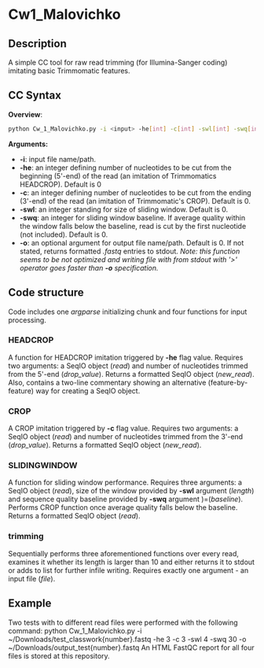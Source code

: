 # Cw1_Malovichko

## Description
A simple CC tool for raw read trimming (for Illumina-Sanger coding) imitating basic Trimmomatic features.

## CC Syntax
**Overview**:
```bash
python Cw_1_Malovichko.py -i <input> -he[int] -c[int] -swl[int] -swq[int] -o [str]
```
**Arguments:**
+ **-i**: input file name/path.
+ **-he**: an integer defining number of nucleotides to be cut from the beginning (5'-end) of the read (an imitation of Trimmomatics HEADCROP). Default is 0
+ **-c**: an integer defining number of nucleotides to be cut from the ending (3'-end) of the read (an imitation of Trimmomatic's CROP). Default is 0.
+ **-swl**: an integer standing for size of sliding window. Default is 0.
+ **-swq**: an integer for sliding window baseline. If average quality within the window falls below the baseline, read is cut by the first nucleotide (not included). Default is 0.
+ **-o**: an optional argument for output file name/path. Default is 0. If not stated, returns formatted *.fastq* entries to stdout.
*Note: this function seems to be not optimized and writing file with from stdout with '>' operator goes faster than **-o** specification.* 

## Code structure
Code includes one *argparse* initializing chunk and four functions for input processing.

### HEADCROP
A function for HEADCROP imitation triggered by **-he** flag value. Requires two arguments: a SeqIO object (*read*) and number of nucleotides trimmed from the 5'-end (*drop_value*). Returns a formatted SeqIO object (*new_read*). Also, contains a two-line commentary showing an alternative (feature-by-feature) way for creating a SeqIO object.

### CROP
A CROP imitation triggered by **-c** flag value. Requires two arguments: a SeqIO object (*read*) and number of nucleotides trimmed from the 3'-end (*drop_value*). Returns a formatted SeqIO object (*new_read*). 

### SLIDINGWINDOW
A function for sliding window performance. Requires three arguments: a SeqIO object (*read*), size of the window provided by **-swl** argument (*length*) and sequence quality baseline provided by **-swq** argument )=(*baseline*). Performs CROP function once average quality falls below the baseline. Returns a formatted SeqIO object (*read*).

### trimming
Sequentially performs three aforementioned functions over every read, examines it whether its length is larger than 10 and either returns it to stdout or adds to list for further infile writing. Requires exactly one argument - an input file (*file*).

## Example
Two tests with to different read files were performed with the following command:
python Cw_1_Malovichko.py -i ~/Downloads/test_classwork{number}.fastq -he 3 -c 3 -swl 4 -swq 30 -o ~/Downloads/output_test{number}.fastq
An HTML FastQC report for all four files is stored at this repository.
